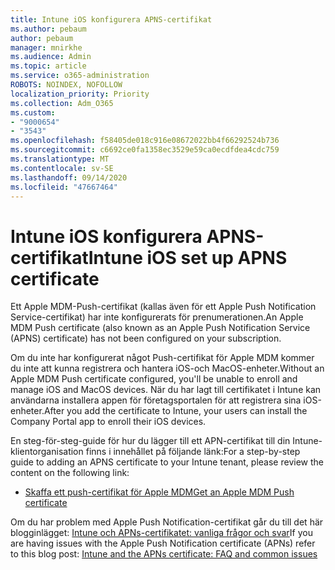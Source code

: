 ```yaml
---
title: Intune iOS konfigurera APNS-certifikat
ms.author: pebaum
author: pebaum
manager: mnirkhe
ms.audience: Admin
ms.topic: article
ms.service: o365-administration
ROBOTS: NOINDEX, NOFOLLOW
localization_priority: Priority
ms.collection: Adm_O365
ms.custom:
- "9000654"
- "3543"
ms.openlocfilehash: f58405de018c916e08672022bb4f66292524b736
ms.sourcegitcommit: c6692ce0fa1358ec3529e59ca0ecdfdea4cdc759
ms.translationtype: MT
ms.contentlocale: sv-SE
ms.lasthandoff: 09/14/2020
ms.locfileid: "47667464"
---
```

# <a name="intune-ios-set-up-apns-certificate"></a><span data-ttu-id="b5230-102">Intune iOS konfigurera APNS-certifikat</span><span class="sxs-lookup"><span data-stu-id="b5230-102">Intune iOS set up APNS certificate</span></span>

<span data-ttu-id="b5230-103">Ett Apple MDM-Push-certifikat (kallas även för ett Apple Push Notification Service-certifikat) har inte konfigurerats för prenumerationen.</span><span class="sxs-lookup"><span data-stu-id="b5230-103">An Apple MDM Push certificate (also known as an Apple Push Notification Service (APNS) certificate) has not been configured on your subscription.</span></span>

<span data-ttu-id="b5230-104">Om du inte har konfigurerat något Push-certifikat för Apple MDM kommer du inte att kunna registrera och hantera iOS-och MacOS-enheter.</span><span class="sxs-lookup"><span data-stu-id="b5230-104">Without an Apple MDM Push certificate configured, you'll be unable to enroll and manage iOS and MacOS devices.</span></span> <span data-ttu-id="b5230-105">När du har lagt till certifikatet i Intune kan användarna installera appen för företagsportalen för att registrera sina iOS-enheter.</span><span class="sxs-lookup"><span data-stu-id="b5230-105">After you add the certificate to Intune, your users can install the Company Portal app to enroll their iOS devices.</span></span>

<span data-ttu-id="b5230-106">En steg-för-steg-guide för hur du lägger till ett APN-certifikat till din Intune-klientorganisation finns i innehållet på följande länk:</span><span class="sxs-lookup"><span data-stu-id="b5230-106">For a step-by-step guide to adding an APNS certificate to your Intune tenant, please review the content on the following link:</span></span>

- [<span data-ttu-id="b5230-107">Skaffa ett push-certifikat för Apple MDM</span><span class="sxs-lookup"><span data-stu-id="b5230-107">Get an Apple MDM Push certificate</span></span>](https://docs.microsoft.com/mem/intune/enrollment/apple-mdm-push-certificate-get)

<span data-ttu-id="b5230-108">Om du har problem med Apple Push Notification-certifikat går du till det här blogginlägget: [Intune och APNs-certifikatet: vanliga frågor och svar](https://techcommunity.microsoft.com/t5/Intune-Customer-Success/Intune-and-the-APNs-certificate-FAQ-and-common-issues/ba-p/280121)</span><span class="sxs-lookup"><span data-stu-id="b5230-108">If you are having issues with the Apple Push Notification certificate (APNs) refer to this blog post: [Intune and the APNs certificate: FAQ and common issues](https://techcommunity.microsoft.com/t5/Intune-Customer-Success/Intune-and-the-APNs-certificate-FAQ-and-common-issues/ba-p/280121)</span></span>
